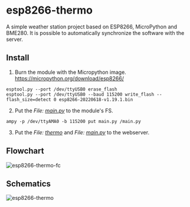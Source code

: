 # esp8266-thermo
A simple weather station project based on ESP8266, MicroPython and BME280.
It is possible to automatically synchronize the software with the server.

## Install
1. Burn the module with the Micropython image. https://micropython.org/download/esp8266/
```
esptool.py --port /dev/ttyUSB0 erase_flash
esptool.py --port /dev/ttyUSB0 --baud 115200 write_flash --flash_size=detect 0 esp8266-20220618-v1.19.1.bin
```
2. Put the <i>File: [main.py](https://github.com/arogov-com/esp8266-thermo/blob/master/main.py)</i> to the module's FS.
```
ampy -p /dev/ttyAMA0 -b 115200 put main.py /main.py
```
3. Put the <i>File: [thermo](https://github.com/arogov-com/esp8266-thermo/blob/master/thermo)</i> and <i>File: [main.py](https://github.com/arogov-com/esp8266-thermo/blob/master/main.py)</i> to the webserver.

## Flowchart
![esp8266-thermo-fc](https://user-images.githubusercontent.com/34504035/225302183-e3161c05-bec9-42e1-a1b9-02200308c54f.png)

## Schematics
![esp8266-thermo](https://user-images.githubusercontent.com/34504035/224777200-c6ba177d-f591-4194-a915-3057da11c480.png)
